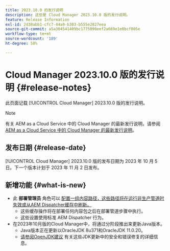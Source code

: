 ```yaml
---
title: 2023.10.0 的发行说明
description: 这些是 Cloud Manager 2023.10.0 版的发行说明。
feature: Release Information
exl-id: 2d38abb1-cfc7-44a9-b303-b555e2827eea
source-git-commit: a5a304541409bc1775090eef2a669e1e0bcf005e
workflow-type: tm+mt
source-wordcount: '189'
ht-degree: 58%

---
```



# Cloud Manager 2023.10.0 版的发行说明 {#release-notes}

此页面记载 [!UICONTROL Cloud Manager] 2023.10.0 版的发行说明。

>[!NOTE]
>
>有关 AEM as a Cloud Service 中的 Cloud Manager 的最新发行说明，请参阅 [AEM as a Cloud Service 中的 Cloud Manager 的最新发行说明](https://experienceleague.adobe.com/docs/experience-manager-cloud-service/content/implementing/using-cloud-manager/release-notes-cloud-manager/release-notes-cm-current.html)。

## 发布日期 {#release-date}

[!UICONTROL Cloud Manager] 2023.10.0 版的发布日期为 2023 年 10 月 5 日。下一个版本计划于 2023 年 11 月 2 日发布。

## 新增功能 {#what-is-new}

* 此 **部署管理员** 角色可以 [配置一组内容路径，这些路径将在运行非生产管道时失效或从AEM Dispatcher缓存中刷新。](/help/using/non-production-pipelines.md)
   * 这些缓存操作将在部署任何内容包之后在部署管道步骤中执行。
   * 这些设置使用标准 AEM Dispatcher 行为。
* 在2023年10月版的Cloud Manager中，将通过分阶段推出来更新Java版本。
   * Java版本正在更新以OracleJDK 8u371和OracleJDK 11.0.20。
   * [请参阅OpenJDK建议](https://openjdk.org/groups/vulnerability/advisories/) 有关这些JDK更新中的安全和错误修复的详细信息。
